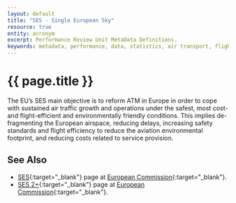 ```yaml
---
layout: default
title: "SES - Single European Sky"
resource: true
entity: acronym
excerpt: Performance Review Unit MetaData Definitions.
keywords: metadata, performance, data, statistics, air transport, flights, europe, delay, safety
---
```

# {{ page.title }}

The EU’s SES main objective is to reform ATM in Europe in order to cope with
sustained air traffic growth and operations under the safest, most cost-
and flight-efficient and environmentally friendly conditions.
This implies de-fragmenting the European airspace, reducing delays,
increasing safety standards and flight efficiency to reduce the aviation
environmental footprint, and reducing costs related to service provision.

## See Also

* [SES][sesEC]{:target="_blank"} page at [European Commission][ec]{:target="_blank"}.
* [SES 2+][sesplusEC]{:target="_blank"} page at [European Commission][ec]{:target="_blank"}.


[sesEC]: <https://ec.europa.eu/transport/modes/air/single_european_sky_en> "SES - EC"
[sesplusEC]: <https://ec.europa.eu/transport/modes/air/single_european_sky/ses2plus_en> "SES 2+ - EC"
[ec]: <https://ec.europa.eu/commission/index_en> "European Commission"
